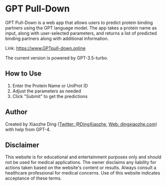 # GPT Pull-Down

GPT Pull-Down is a web app that allows users to predict protein binding partners using the GPT language model. The app takes a protein name as input, along with user-selected parameters, and returns a list of predicted binding partners along with additional information.

Link: https://www.GPTpull-down.online

The current version is powered by GPT-3.5-turbo.

## How to Use
1. Enter the Protein Name or UniProt ID
2. Adjust the parameters as needed
3. Click "Submit" to get the predictions

## Author
Created by Xiaozhe Ding ([Twitter: @DingXiaozhe](https://twitter.com/DingXiaozhe), [Web: dingxiaozhe.com](https://dingxiaozhe.com)) with help from GPT-4.

## Disclaimer
This website is for educational and entertainment purposes only and should not be used for medical applications. The owner disclaims any liability for actions taken based on the website's content or results. Always consult a healthcare professional for medical concerns. Use of this website indicates acceptance of these terms.
